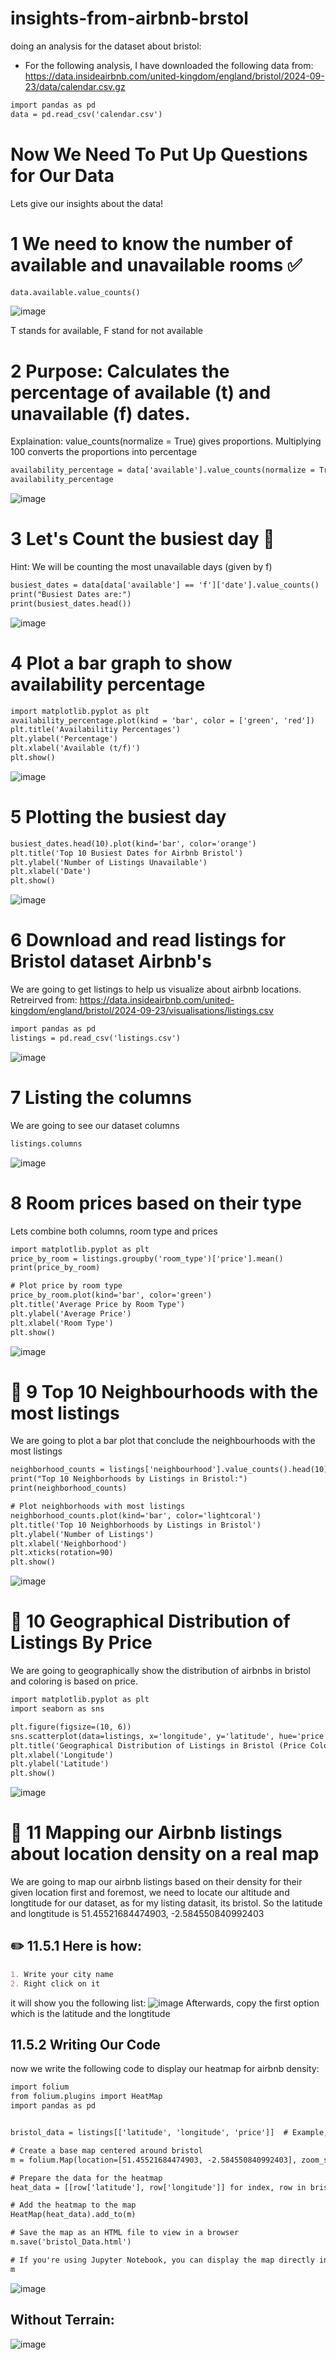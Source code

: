 # insights-from-airbnb-brstol
doing an analysis for the dataset about bristol:
* For the following analysis, I have downloaded the following data from: https://data.insideairbnb.com/united-kingdom/england/bristol/2024-09-23/data/calendar.csv.gz
``` diff
import pandas as pd
data = pd.read_csv('calendar.csv')
```
# Now We Need To Put Up Questions for Our Data
Lets give our insights about the data!

# 1 We need to know the number of available and unavailable rooms :white_check_mark:
``` diff
data.available.value_counts()
```
![image](https://github.com/user-attachments/assets/70348499-bf58-4d0c-8200-b0ef49ae1ee5)

T stands for available, F stand for not available

# 2 Purpose: Calculates the percentage of available (t) and unavailable (f) dates.
Explaination: value_counts(normalize = True) gives proportions. Multiplying 100 converts the proportions into percentage

``` diff
availability_percentage = data['available'].value_counts(normalize = True) * 100
availability_percentage
```
![image](https://github.com/user-attachments/assets/c7ee91a2-e1b9-43e8-b95a-3c613055b1c3)

# 3 Let's Count the busiest day :triangular_flag_on_post:

Hint: We will be counting the most unavailable days (given by f)

``` diff
busiest_dates = data[data['available'] == 'f']['date'].value_counts()
print("Busiest Dates are:")
print(busiest_dates.head())
```
![image](https://github.com/user-attachments/assets/a3e5147d-12f0-49b4-94ad-4d137009865c)

# 4 Plot a bar graph to show availability percentage

``` diff
import matplotlib.pyplot as plt
availability_percentage.plot(kind = 'bar', color = ['green', 'red'])
plt.title('Availabilitiy Percentages')
plt.ylabel('Percentage')
plt.xlabel('Available (t/f)')
plt.show()
```
![image](https://github.com/user-attachments/assets/c337aece-9fb4-4b4f-8f29-a53b2bd48437)

# 5 Plotting the busiest day

``` diff
busiest_dates.head(10).plot(kind='bar', color='orange')
plt.title('Top 10 Busiest Dates for Airbnb Bristol')
plt.ylabel('Number of Listings Unavailable')
plt.xlabel('Date')
plt.show()
```
![image](https://github.com/user-attachments/assets/3a149898-27db-4c48-a237-825088972389)


# 6 Download and read listings for Bristol dataset Airbnb's 
We are going to get listings to help us visualize about airbnb locations. Retreirved from: https://data.insideairbnb.com/united-kingdom/england/bristol/2024-09-23/visualisations/listings.csv
``` diff
import pandas as pd
listings = pd.read_csv('listings.csv')
```
![image](https://github.com/user-attachments/assets/00e32f10-e878-4430-8966-d5cd7b2ac23f)

# 7 Listing the columns
We are going to see our dataset columns
``` diff
listings.columns
```
![image](https://github.com/user-attachments/assets/4e8365d9-f901-400c-9e2a-112c13aed1e9)

# 8 Room prices based on their type
Lets combine both columns, room type and prices

``` diff
import matplotlib.pyplot as plt
price_by_room = listings.groupby('room_type')['price'].mean()
print(price_by_room)

# Plot price by room type
price_by_room.plot(kind='bar', color='green')
plt.title('Average Price by Room Type')
plt.ylabel('Average Price')
plt.xlabel('Room Type')
plt.show()
```
![image](https://github.com/user-attachments/assets/9010168e-cad2-4790-b655-ca8fbdc1a4e6)

# :bookmark: 9 Top 10 Neighbourhoods with the most listings
We are going to plot a bar plot that conclude the neighbourhoods with the most listings

``` diff
neighborhood_counts = listings['neighbourhood'].value_counts().head(10)
print("Top 10 Neighborhoods by Listings in Bristol:")
print(neighborhood_counts)

# Plot neighborhoods with most listings
neighborhood_counts.plot(kind='bar', color='lightcoral')
plt.title('Top 10 Neighborhoods by Listings in Bristol')
plt.ylabel('Number of Listings')
plt.xlabel('Neighborhood')
plt.xticks(rotation=90)
plt.show()
```
![image](https://github.com/user-attachments/assets/2b0db1ba-2769-4c2d-ba22-5ac6bcf85e72)

# :art: 10 Geographical Distribution of Listings By Price
We are going to geographically show the distribution of airbnbs in bristol and coloring is based on price.

```diff
import matplotlib.pyplot as plt
import seaborn as sns

plt.figure(figsize=(10, 6))
sns.scatterplot(data=listings, x='longitude', y='latitude', hue='price', palette='viridis', size='price', sizes=(10, 200))
plt.title('Geographical Distribution of Listings in Bristol (Price Colored)')
plt.xlabel('Longitude')
plt.ylabel('Latitude')
plt.show()
```
![image](https://github.com/user-attachments/assets/c7995e95-a25e-4701-aa57-6c7cb05b7843)

# :pushpin: 11 Mapping our Airbnb listings about location density on a real map
We are going to map our airbnb listings based on their density for their given location
first and foremost, we need to locate our altitude and longtitude for our dataset, as for my listing datasit, its bristol. So the latitude and longtitude is 51.45521684474903, -2.584550840992403
## :pencil2: 11.5.1 Here is how:
```markdown
1. Write your city name
2. Right click on it
```
it will show you the following list:
![image](https://github.com/user-attachments/assets/9ea78144-6e18-4f1c-ae79-a4e73733b7b9)
Afterwards, copy the first option which is the latitude and the longtitude

## 11.5.2 Writing Our Code
now we write the following code to display our heatmap for airbnb density:

``` diff
import folium
from folium.plugins import HeatMap
import pandas as pd


bristol_data = listings[['latitude', 'longitude', 'price']]  # Example, you may add more columns

# Create a base map centered around bristol
m = folium.Map(location=[51.45521684474903, -2.584550840992403], zoom_start=10)

# Prepare the data for the heatmap
heat_data = [[row['latitude'], row['longitude']] for index, row in bristol_data.iterrows()]

# Add the heatmap to the map
HeatMap(heat_data).add_to(m)

# Save the map as an HTML file to view in a browser
m.save('bristol_Data.html')

# If you're using Jupyter Notebook, you can display the map directly in the notebook:
m
```

![image](https://github.com/user-attachments/assets/76244098-944c-4d05-bcd9-b7a622e63964)

## Without Terrain:

![image](https://github.com/user-attachments/assets/eafc6a95-249d-4b59-a353-575c9a9def3b)




